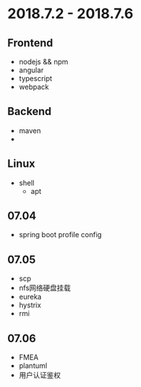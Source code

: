 # 2018.7.2 - 2018.7.6

## Frontend

- nodejs && npm
- angular
- typescript
- webpack


## Backend

- maven
- 

## Linux

- shell
    - apt

## 07.04

- spring boot profile config

## 07.05

- scp
- nfs网络硬盘挂载
- eureka
- hystrix
- rmi

## 07.06

- FMEA
- plantuml
- 用户认证鉴权